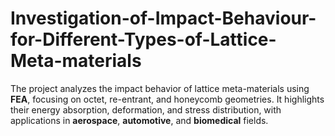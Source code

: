 # Investigation-of-Impact-Behaviour-for-Different-Types-of-Lattice-Meta-materials
The project analyzes the impact behavior of lattice meta-materials using **FEA**, focusing on octet, re-entrant, and honeycomb geometries. It highlights their energy absorption, deformation, and stress distribution, with applications in **aerospace**, **automotive**, and **biomedical** fields.

